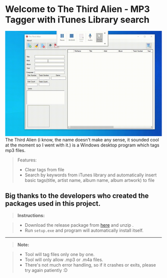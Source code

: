 

Welcome to The Third Alien - MP3 Tagger with iTunes Library search
===================
![HeaderImage](front.gif "HeaderImage")
The Third Alien (i know, the name doesn't make any sense, it sounded cool at the moment so I went with it.) is a Windows desktop program which tags mp3 files.

> Features:
> - Clear tags from file
> - Search by keywords from iTunes library and automatically insert basic tags(title, artist name, album name, album artwork) to file


Big thanks to the developers who created the packages used in this project.
----------
> **Instructions:**

> - Download the release package from [here](https://www.dropbox.com/s/ft1ha36kzaxgzsc/TheThirdAlien_MP3Tagger.zip?dl=0 "here") and unzip .
> - Run `setup.exe` and program will automatically install itself.

----------
> **Note:**

> - Tool will tag files only one by one.
> - Tool will only allow .mp3 or .m4a files.
> - There's not much error handling, so if it crashes or exits,  please try again patiently :D


